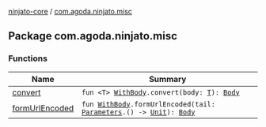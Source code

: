 [ninjato-core](../index.md) / [com.agoda.ninjato.misc](./index.md)

## Package com.agoda.ninjato.misc

### Functions

| Name | Summary |
|---|---|
| [convert](convert.md) | `fun <T> `[`WithBody`](../com.agoda.ninjato.http/-request/-configurator/-with-body/index.md)`.convert(body: `[`T`](convert.md#T)`): `[`Body`](../com.agoda.ninjato.http/-body/index.md) |
| [formUrlEncoded](form-url-encoded.md) | `fun `[`WithBody`](../com.agoda.ninjato.http/-request/-configurator/-with-body/index.md)`.formUrlEncoded(tail: `[`Parameters`](../com.agoda.ninjato.http/-parameters/index.md)`.() -> `[`Unit`](https://kotlinlang.org/api/latest/jvm/stdlib/kotlin/-unit/index.html)`): `[`Body`](../com.agoda.ninjato.http/-body/index.md) |

